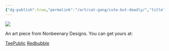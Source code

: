 ```yaml
---
{"dg-publish":true,"permalink":"/art/cat-gang/cute-but-deadly/","title":"Cute But Deadly","tags":["Art","Cats"]}
---
```



![](https://baserow-media.ams3.digitaloceanspaces.com/user_files/R2cH7rIQ7tnEh8Cf2CdECGG7YX2mQwi0_064fc1282e74a03e83eeac6ac0ccc62e02bb1010ddf0856b757b4fe53f0a5262.png)

An art piece from Nonbeenary Designs. You can get yours at:

[TeePublic]()
[Redbubble]()
